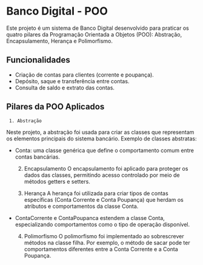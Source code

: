 # Banco Digital - POO

Este projeto é um sistema de Banco Digital desenvolvido para praticar os quatro pilares da Programação Orientada a Objetos (POO): Abstração, Encapsulamento, Herança e Polimorfismo.

## Funcionalidades

- Criação de contas para clientes (corrente e poupança).
- Depósito, saque e transferência entre contas.
- Consulta de saldo e extrato das contas.

## Pilares da POO Aplicados

     1. Abstração
Neste projeto, a abstração foi usada para criar as classes que representam os elementos principais do sistema bancário. Exemplo de classes abstratas:

- Conta: uma classe genérica que define o comportamento comum entre contas bancárias.

    2. Encapsulamento
O encapsulamento foi aplicado para proteger os dados das classes, permitindo acesso controlado por meio de métodos getters e setters.

    3. Herança
A herança foi utilizada para criar tipos de contas específicas (Conta Corrente e Conta Poupança) que herdam os atributos e comportamentos da classe Conta.

- ContaCorrente e ContaPoupanca estendem a classe Conta, especializando comportamentos como o tipo de operação disponível.

    4. Polimorfismo
O polimorfismo foi implementado ao sobrescrever métodos na classe filha. Por exemplo, o método de sacar pode ter comportamentos diferentes entre a Conta Corrente e a Conta Poupança.
